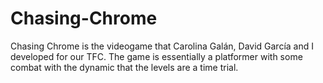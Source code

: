 # Chasing-Chrome
Chasing Chrome is the videogame that Carolina Galán, David García and I developed for our TFC. The game is essentially a platformer with some combat with the dynamic that the levels are a time trial.

